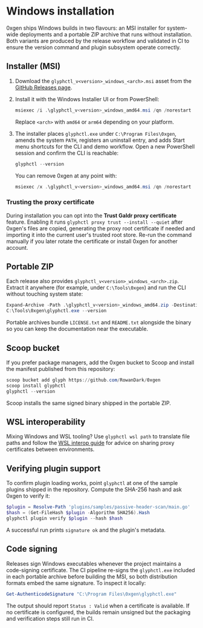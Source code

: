 # Windows installation

0xgen ships Windows builds in two flavours: an MSI installer for system-wide
deployments and a portable ZIP archive that runs without installation. Both
variants are produced by the release workflow and validated in CI to ensure the
version command and plugin subsystem operate correctly.

## Installer (MSI)

1. Download the `glyphctl_v<version>_windows_<arch>.msi` asset from the
   [GitHub Releases page](https://github.com/RowanDark/0xgen/releases).
2. Install it with the Windows Installer UI or from PowerShell:

   ```powershell
   msiexec /i .\glyphctl_v<version>_windows_amd64.msi /qn /norestart
   ```

   Replace `<arch>` with `amd64` or `arm64` depending on your platform.
3. The installer places `glyphctl.exe` under `C:\Program Files\0xgen`, amends the
   system `PATH`, registers an uninstall entry, and adds Start menu shortcuts for
   the CLI and demo workflow. Open a new PowerShell session and confirm the CLI
   is reachable:

   ```powershell
   glyphctl --version
   ```

   You can remove 0xgen at any point with:

   ```powershell
   msiexec /x .\glyphctl_v<version>_windows_amd64.msi /qn /norestart
   ```

### Trusting the proxy certificate

During installation you can opt into the **Trust Galdr proxy certificate**
feature. Enabling it runs `glyphctl proxy trust --install --quiet` after 0xgen's
files are copied, generating the proxy root certificate if needed and importing
it into the current user's trusted root store. Re-run the command manually if
you later rotate the certificate or install 0xgen for another account.

## Portable ZIP

Each release also provides `glyphctl_v<version>_windows_<arch>.zip`. Extract it
anywhere (for example, under `C:\Tools\0xgen`) and run the CLI without touching
system state:

```powershell
Expand-Archive -Path .\glyphctl_v<version>_windows_amd64.zip -DestinationPath C:\Tools\0xgen
C:\Tools\0xgen\glyphctl.exe --version
```

Portable archives bundle `LICENSE.txt` and `README.txt` alongside the binary so
you can keep the documentation near the executable.

## Scoop bucket

If you prefer package managers, add the 0xgen bucket to Scoop and install the
manifest published from this repository:

```powershell
scoop bucket add glyph https://github.com/RowanDark/0xgen
scoop install glyphctl
glyphctl --version
```

Scoop installs the same signed binary shipped in the portable ZIP.

## WSL interoperability

Mixing Windows and WSL tooling? Use `glyphctl wsl path` to translate file paths
and follow the [WSL interop guide](../dev/windows-wsl.md) for advice on sharing
proxy certificates between environments.

## Verifying plugin support

To confirm plugin loading works, point `glyphctl` at one of the sample plugins
shipped in the repository. Compute the SHA-256 hash and ask 0xgen to verify it:

```powershell
$plugin = Resolve-Path 'plugins/samples/passive-header-scan/main.go'
$hash = (Get-FileHash $plugin -Algorithm SHA256).Hash
glyphctl plugin verify $plugin --hash $hash
```

A successful run prints `signature ok` and the plugin's metadata.

## Code signing

Releases sign Windows executables whenever the project maintains a code-signing
certificate. The CI pipeline re-signs the `glyphctl.exe` included in each
portable archive before building the MSI, so both distribution formats embed the
same signature. To inspect it locally:

```powershell
Get-AuthenticodeSignature "C:\Program Files\0xgen\glyphctl.exe"
```

The output should report `Status : Valid` when a certificate is available. If no
certificate is configured, the builds remain unsigned but the packaging and
verification steps still run in CI.

